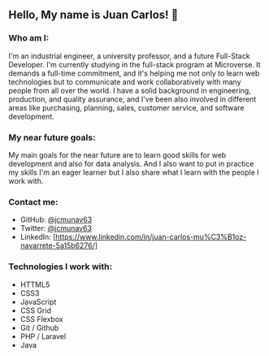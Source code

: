 ## Hello, My name is Juan Carlos! 👋

### Who am I:
I'm an industrial engineer, a university professor, and a future Full-Stack Developer.
I'm currently studying in the full-stack program at Microverse. It demands a full-time commitment, and it's helping me not only to learn web technologies but to communicate and work collaboratively with many people from all over the world.
I have a solid background in engineering, production, and quality assurance, and I've been also involved in different areas like purchasing, planning, sales, customer service, and software development.

### My near future goals:
My main goals for the near future are to learn good skills for web development and also for data analysis.
And I also want to put in practice my skills 
I'm an eager learner but I also share what I learn with the people I work with.

### Contact me:
- GitHub: [@jcmunav63](https://github.com/jcmunav63)
- Twitter: [@jcmunav63](https://twitter.com/jcmunav63)
- LinkedIn: [https://www.linkedin.com/in/juan-carlos-mu%C3%B1oz-navarrete-5a15b6276/]

### Technologies I work with:
  - HTTML5
  - CSS3
  - JavaScript
  - CSS Grid
  - CSS Flexbox
  - Git / Github
  - PHP / Laravel
  - Java
